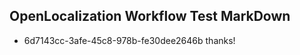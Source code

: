 ## OpenLocalization Workflow Test MarkDown
* 6d7143cc-3afe-45c8-978b-fe30dee2646b thanks!

<!--HONumber=Jul16_HO3-->


